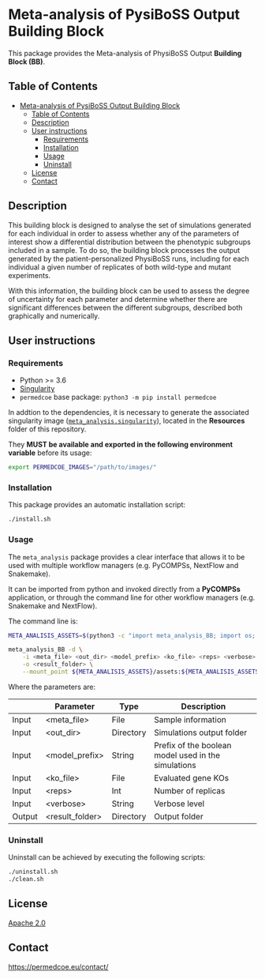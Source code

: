 # Meta-analysis of PysiBoSS Output Building Block

This package provides the Meta-analysis of PhysiBoSS Output **Building Block (BB)**.

## Table of Contents

- [Meta-analysis of PysiBoSS Output Building Block](#meta-analysis-of-pysiboss-output-building-block)
  - [Table of Contents](#table-of-contents)
  - [Description](#description)
  - [User instructions](#user-instructions)
    - [Requirements](#requirements)
    - [Installation](#installation)
    - [Usage](#usage)
    - [Uninstall](#uninstall)
  - [License](#license)
  - [Contact](#contact)

## Description

This building block is designed to analyse the set of simulations generated for each individual in order to assess whether any of the parameters of interest show a differential distribution between the phenotypic subgroups included in a sample. To do so, the building block processes the output generated by the patient-personalized PhysiBoSS runs, including for each individual a given number of replicates of both wild-type and mutant experiments.

With this information, the building block can be used to assess the degree of uncertainty for each parameter and determine whether there are significant differences between the different subgroups, described both graphically and numerically.

## User instructions

### Requirements

- Python >= 3.6
- [Singularity](https://singularity.lbl.gov/docs-installation)
- `permedcoe` base package: `python3 -m pip install permedcoe`

In addtion to the dependencies, it is necessary to generate the associated
singularity image ([`meta_analysis.singularity`](../Resources/images/meta_analysis.singularity)),
located in the **Resources** folder of this repository.

They **MUST be available and exported in the following environment variable**
before its usage:

```bash
export PERMEDCOE_IMAGES="/path/to/images/"
```

### Installation

This package provides an automatic installation script:

```bash
./install.sh
```

### Usage

The `meta_analysis` package provides a clear interface that allows
it to be used with multiple workflow managers (e.g. PyCOMPSs, NextFlow and
Snakemake).

It can be imported from python and invoked directly from a **PyCOMPSs**
application, or through the command line for other workflow managers
(e.g. Snakemake and NextFlow).

The command line is:

```bash
META_ANALISIS_ASSETS=$(python3 -c "import meta_analysis_BB; import os; print(os.path.dirname(meta_analysis_BB.__file__))")

meta_analysis_BB -d \
    -i <meta_file> <out_dir> <model_prefix> <ko_file> <reps> <verbose> \
    -o <result_folder> \
    --mount_point ${META_ANALISIS_ASSETS}/assets:${META_ANALISIS_ASSETS}/assets
```

Where the parameters are:

|        | Parameter          | Type      | Description                                             |
|--------|--------------------|-----------|---------------------------------------------------------|
| Input  | \<meta_file>       | File      | Sample information                                      |
| Input  | \<out_dir>         | Directory | Simulations output folder                               |
| Input  | \<model_prefix>    | String    | Prefix of the boolean model used in the simulations     |
| Input  | \<ko_file>         | File      | Evaluated gene KOs                                      |
| Input  | \<reps>            | Int       | Number of replicas                                      |
| Input  | \<verbose>         | String    | Verbose level                                           |
| Output | \<result_folder>   | Directory | Output folder                                           |

### Uninstall

Uninstall can be achieved by executing the following scripts:

```bash
./uninstall.sh
./clean.sh
```

## License

[Apache 2.0](https://www.apache.org/licenses/LICENSE-2.0)

## Contact

<https://permedcoe.eu/contact/>
